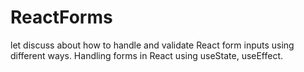 # ReactForms
let discuss about how to handle and validate React form inputs using different ways. Handling forms in React using useState, useEffect.
